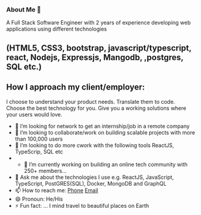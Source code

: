 ### About Me 👋
A Full Stack Software Engineer with 2 years of experience developing web applications using different technologies
## (HTML5, CSS3, bootstrap, javascript/typescript, react, Nodejs, Expressjs, Mangodb, ,postgres, SQL etc.)

 ## How I approach my client/employer:
I choose to understand your product needs. Translate them to code. Choose the best technology for you. Give you a working solutions where your users would love.

- 🤔 I’m looking for network to get an internship/job in a remote company 
- 👯 I’m looking to collaborate/work on building scalable projects with more than 100,000 users
- 👯 I’m looking to do more cwork with the following tools ReactJS, TypeScrip, SQL etc
- - 🔭 I’m currently working on building an online tech community with 250+ members...
- 💬 Ask me about the technologies I use e.g. ReactJS, JavaScript, TypeScript, PostGRES(SQL), Docker, MongoDB and GraphQL
- 📫 How to reach me: [Phone](https://folusobuilds.netlify.app/#:~:text=CALL%3A-,%2B234%20807%20651%208353,-GMAIL%3A)  [Email](https://folusobuilds.netlify.app/#:~:text=foluso.kayode.ng%40gmail.com) 
- 😄 Pronoun: He/His
- ⚡ Fun fact: ... I mind travel to beautiful places on Earth
